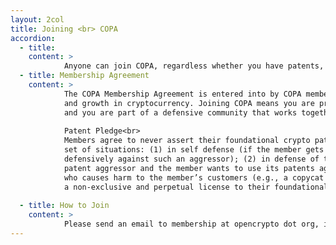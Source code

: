 ```yaml
---
layout: 2col
title: Joining <br> COPA
accordion:
  - title: 
    content: >   
            Anyone can join COPA, regardless whether you have patents, for free. Review the  <a href="/agreements/COPAMembershipAgreement.pdf" target="_blank" class="cp-hyperlink-dark">COPA Membership Agreement</a>, and contact membership at opencrypto dot org to sign.
  - title: Membership Agreement
    content: > 
            The COPA Membership Agreement is entered into by COPA members to address the threat of patents being used to stifle innovation
            and growth in cryptocurrency. Joining COPA means you are protected from patent suits initiated by other COPA members, 
            and you are part of a defensive community that works together to conquer common challenges so we can make excellent technology and products.
            
            Patent Pledge<br>
            Members agree to never assert their foundational crypto patents offensively against anyone, except under the following limited
            set of situations: (1) in self defense (if the member gets sued by a patent aggressor and the member wants to use its patents
            defensively against such an aggressor); (2) in defense of the community (if anyone else in the crypto community is attacked by a
            patent aggressor and the member wants to use its patents against such an aggressor); or (3) in defense against an impersonator
            who causes harm to the member’s customers (e.g., a copycat scammer of the member’s products). Members accomplish this by granting
            a non-exclusive and perpetual license to their foundational crypto patents, subject to the exceptions above.<br><br>
            
  - title: How to Join
    content: > 
            Please send an email to membership at opencrypto dot org, indicating your company or affiliation, and your role.
---
```

